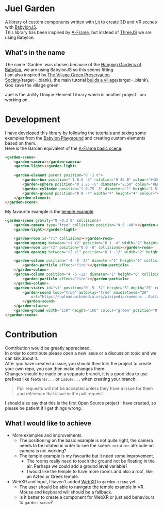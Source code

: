 # Juel Garden

A library of custom components written with [Lit](https://lit.dev/) to create 3D and VR scenes with [BabylonJS](https://www.babylonjs.com/).  
This library has been inspired by [A-Frame](https://aframe.io/), but instead of [ThreeJS](https://threejs.org/) we are using Babylon.

## What's in the name

The name 'Garden' was chosen because of the [Hanging Gardens of Babylon](https://en.wikipedia.org/wiki/Hanging_Gardens_of_Babylon), we are using BabylonJS so this seems fitting.  
I am also inspired by [The Village Green Preservation Society](https://youtu.be/lc7dmu4G8oc){target=_blank}, the main tutorial [builds a village](https://doc.babylonjs.com/start/chap2){target=_blank}.  
God save the village green!

Juel is the Jollify Unique Element Library which is another project I am working on.

# Development

I have developed this library by following the tutorials and taking some examples from the [Babylon Playground](https://www.babylonjs-playground.com/) and creating custom elements based on them.  
Here is the Garden equivalent of the [A-Frame basic scene](https://aframe.io/docs/1.2.0/introduction/):

```html
<garden-scene>
    <garden-camera></garden-camera>
    <garden-light></garden-light>
    
    <garden-element parent position="0 -1 0">
        <garden-box position="-1 0.5 -3" rotation="0 45 0" colour="#4CC3D9"></garden-box>
        <garden-sphere position="0 1.25 -5" diameter="2.50" colour="#EF2D5E"></garden-sphere>
        <garden-cylinder position="1 0.75 -3" diameter="1" height="1.5" colour="#FFC65D"></garden-cylinder>
        <garden-ground position="0 0 -4" width="4" height="4" colour="#7BC8A4"></garden-ground>
    </garden-element>
</garden-scene>
```

My favourite example is the [temple example](https://jollify.app/example/temple.html):

```html
<garden-scene gravity="0 -0.2 0" collisions>
    <garden-camera type="free" collisions position="0 0 -40"></garden-camera>
    <garden-light></garden-light>

    <garden-room id="r1" collisions></garden-room>
    <garden-opening between="r1 r2" position="0 1 -4" width="2" height="2" depth="0.4"></garden-opening>
    <garden-room id="r2" position="0 0 -8" collisions></garden-room>
    <garden-opening between="r2 s1" position="0 1 -12" width="2" height="2" depth="0.4"></garden-opening>

    <garden-column position="-4 -5 -22" diameter="1" height="6" collisions>
        <garden-particle effect="fire"></garden-particle>
    </garden-column>
    <garden-column position="4 -5 -22" diameter="1" height="6" collisions>
        <garden-particle effect="fire"></garden-particle>
    </garden-column>
    <garden-stairs id="s1" position="0 -5 -32" height="5" depth="20" collisions>
        <garden-sound loop="true" autoplay="true" maxdistance="20"
            url="https://upload.wikimedia.org/wikipedia/commons...Epitaph_of_Seikilos.ogg">
        </garden-sound>
    </garden-stairs>
    <garden-ground width="150" height="160" colour="green" position="0 -5 0" collisions></garden-ground>
</garden-scene>
```

# Contribution

Contribution would be greatly appreciated.  
In order to contribute please open a new issue or a discussion topic and we can talk about it.  
After you have created a issue, you should then fork the project to create your own repo, you can then make changes there.  
Changes should be made on a separate branch, it is a good idea to use prefixes like `feature/...` or `issue/...` when creating your branch.

> Pull requests will not be accepted unless they have a issue for them and reference that issue in the pull request.

I should also say that this is the first Open Source project I have created, so please be patient if I get things wrong.

## What I would like to achieve

* More examples and improvements.
  * The positioning on the basic example is not quite right, the camera needs to be rotated in order to see the scene. `rotation` attribute on camera is not working?
  * The temple example is my favourite but it need some improvement.
    * The rooms really need to touch the ground not be floating in the air. Perhaps we could add a ground level variable?
    * I would like the temple to have more rooms and also a roof, like an Aztec or Greek temple.
* WebXR  and input, I haven't added [WebXR](https://doc.babylonjs.com/divingDeeper/webXR/introToWebXR) to `garden-scene` yet.
  * The user should be able to navigate the temple example in VR. Mouse and keyboard will should be a fallback.
  * Is it better to create a component for WebXR or just add behaviours to `garden-scene`?

